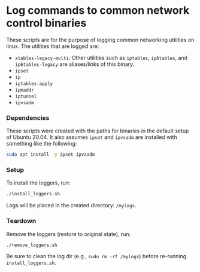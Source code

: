 # Log commands to common network control binaries

These scripts are for the purpose of logging common networking utilities on linux.
The utilities that are logged are:
* ```xtables-legacy-multi```: Other utilities such as ```iptables```, ```ip6tables```, and ```ip6tables-legacy``` are aliases/links of this binary.
* ```ipset```
* ```ip```
* ```iptables-apply```
* ```ipmaddr```
* ```iptunnel```
* ```ipvsadm```
 
### Dependencies

These scripts were created with the paths for binaries in the default setup of Ubuntu 20.04.
It also assumes ```ipset``` and ```ipvsadm``` are installed with something like the following:
```bash
sudo apt install -y ipset ipvsadm
``` 

### Setup
To install the loggers, run:
```bash
./install_loggers.sh
```

Logs will be placed in the created directory: ```/mylogs```.

### Teardown
Remove the loggers (restore to original state), run:
```bash
./remove_loggers.sh
```

Be sure to clean the log dir (e.g., ```sudo rm -rf /mylogs```) before re-running ```install_loggers.sh```.

